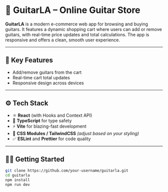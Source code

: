 # 🎸 GuitarLA – Online Guitar Store

**GuitarLA** is a modern e-commerce web app for browsing and buying guitars. It features a dynamic shopping cart where users can add or remove guitars, with real-time price updates and total calculations. The app is responsive and offers a clean, smooth user experience.

---

## 🛒 Key Features

- Add/remove guitars from the cart
- Real-time cart total updates
- Responsive design across devices

---

## ⚙️ Tech Stack

- ⚛️ **React** (with Hooks and Context API)
- 🔐 **TypeScript** for type safety
- ⚡ **Vite** for blazing-fast development
- 🎨 **CSS Modules / TailwindCSS** *(adjust based on your styling)*
- ✅ **ESLint** and **Prettier** for code quality

---

## 🧑‍💻 Getting Started

```bash
git clone https://github.com/your-username/guitarla.git
cd guitarla
npm install
npm run dev
